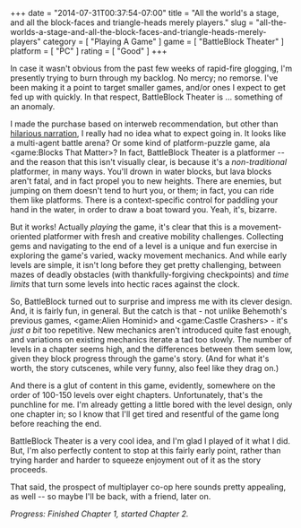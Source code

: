 +++
date = "2014-07-31T00:37:54-07:00"
title = "All the world's a stage, and all the block-faces and triangle-heads merely players."
slug = "all-the-worlds-a-stage-and-all-the-block-faces-and-triangle-heads-merely-players"
category = [ "Playing A Game" ]
game = [ "BattleBlock Theater" ]
platform = [ "PC" ]
rating = [ "Good" ]
+++

In case it wasn't obvious from the past few weeks of rapid-fire glogging, I'm presently trying to burn through my backlog.  No mercy; no remorse.  I've been making it a point to target smaller games, and/or ones I expect to get fed up with quickly.  In that respect, BattleBlock Theater is ... something of an anomaly.

I made the purchase based on interweb recommendation, but other than <a href="https://www.youtube.com/watch?v=EufrdjmsKBg">hilarious narration</a>, I really had no idea what to expect going in.  It looks like a multi-agent battle arena?  Or some kind of platform-puzzle game, ala <game:Blocks That Matter>?  In fact, BattleBlock Theater is a platformer -- and the reason that this isn't visually clear, is because it's a <i>non-traditional</i> platformer, in many ways.  You'll drown in water blocks, but lava blocks aren't fatal, and in fact propel you to new heights.  There are enemies, but jumping on them doesn't tend to hurt you, or them; in fact, you can ride them like platforms.  There is a context-specific control for paddling your hand in the water, in order to draw a boat toward you.  Yeah, it's, bizarre.

But it works!  Actually <i>playing</i> the game, it's clear that this is a movement-oriented platformer with fresh and creative mobility challenges.  Collecting gems and navigating to the end of a level is a unique and fun exercise in exploring the game's varied, wacky movement mechanics.  And while early levels are simple, it isn't long before they get pretty challenging, between mazes of deadly obstacles (with thankfully-forgiving checkpoints) and <i>time limits</i> that turn some levels into hectic races against the clock.

So, BattleBlock turned out to surprise and impress me with its clever design.  And, it is fairly fun, in general.  But the catch is that - not unlike Behemoth's previous games, <game:Alien Hominid> and <game:Castle Crashers> - it's <i>just a bit</i> too repetitive.  New mechanics aren't introduced quite fast enough, and variations on existing mechanics iterate a tad too slowly.  The number of levels in a chapter seems high, and the differences between them seem low, given they block progress through the game's story.  (And for what it's worth, the story cutscenes, while very funny, also feel like they drag on.)

And there is a glut of content in this game, evidently, somewhere on the order of 100-150 levels over eight chapters.  Unfortunately, that's the punchline for me.  I'm already getting a little bored with the level design, only one chapter in; so I know that I'll get tired and resentful of the game long before reaching the end.

BattleBlock Theater is a very cool idea, and I'm glad I played of it what I did.  But, I'm also perfectly content to stop at this fairly early point, rather than trying harder and harder to squeeze enjoyment out of it as the story proceeds.

That said, the prospect of multiplayer co-op here sounds pretty appealing, as well -- so maybe I'll be back, with a friend, later on.

<i>Progress: Finished Chapter 1, started Chapter 2.</i>